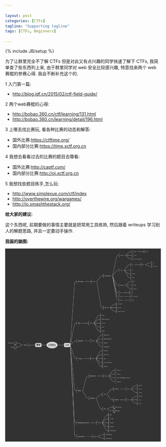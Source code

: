 ```yaml
---

layout: post
categories: [CTFs]
tagline: "Supporting tagline"
tags: [CTFs, Beginners]

---
```

{% include JB/setup %}

为了让群里完全不了解 CTFs 但是对此又有点兴趣的同学快速了解下 CTFs, 我简单查了些东西列上来,
由于群里同学对 web 安全比较感兴趣, 特意找来两个 web 赛棍的参赛心得. 我会不断补充这个的.  

1 入门第一篇:  

  + http://blog.idf.cn/2015/02/ctf-field-guide/

2 两个web赛棍的心得:  

  + http://bobao.360.cn/ctf/learning/131.html
  + http://bobao.360.cn/learning/detail/196.html

3 上哪去找比赛玩, 看各种比赛的动态和解答:  

  + 国外比赛:https://ctftime.org/
  + 国内部分比赛:https://time.xctf.org.cn

4 我想去看看过去的比赛的题目去哪看:  

  + 国外比赛:http://captf.com/
  + 国内部分比赛:http://oj.xctf.org.cn

5 我想找些题目练手,怎么玩:  

  + http://www.simplexue.com/ctf/index
  + http://overthewire.org/wargames/
  + http://io.smashthestack.org/

**给大家的建议:**

这个东西呢, 前期要做的事情主要就是把常用工具练熟, 然后跟着 writeups 	学习别人的解题思路, 并且一定要动手操作.  

**我画的脑图:**

![](/image/2015_10_19_CTFs.png)
